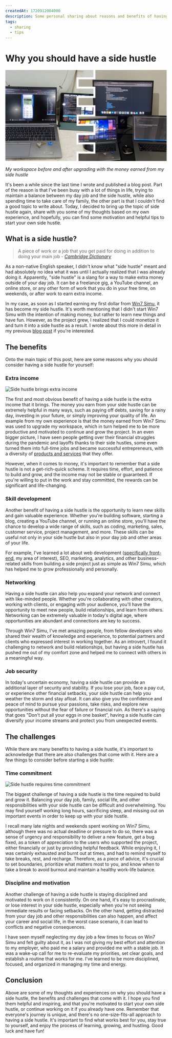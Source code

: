 ```yaml
---
createdAt: 1720912004000
description: Some personal sharing about reasons and benefits of having a side hustle.
tags:
  - sharing
  - tips
---
```


# Why you should have a side hustle

![My hustling workspace](/assets/covers/why-side-hustle.jpg)

_My workspace before and after upgrading with the money earned from my side hustle_

It's been a while since the last time I wrote and published a blog post. Part of the reason is that I've been busy with a lot of things in life, trying to maintain a balance between my day job and the side hustle, while also spending time to take care of my family, the other part is that I couldn't find a good topic to write about. Today, I decided to bring up the topic of side hustle again, share with you some of my thoughts based on my own experience, and hopefully, you can find some motivation and helpful tips to start your own side hustle.

## What is a side hustle?

> A piece of work or a job that you get paid for doing in addition to doing your main job - _[Cambridge Dictionary](https://dictionary.cambridge.org/dictionary/english/side-hustle)_

As a non-native English speaker, I didn't know what "side hustle" meant and had absolutely no idea what it was until I actually realized that I was already doing it. Apparently, "side hustle" is a slang for a way to make extra money outside of your day job. It can be a freelance gig, a YouTube channel, an online store, or any other form of work that you do in your free time, on weekends, or after work to earn extra income.

In my case, as soon as I started earning my first dollar from [Win7 Simu](../win7simu/about.md), it has become my side hustle. It's worth mentioning that I didn't start Win7 Simu with the intention of making money, but rather to learn new things and have fun. However, as the project grew, I realized that I could monetize it and turn it into a side hustle as a result. I wrote about this more in detail in my previous [blog post](./building-win7-simu.md#how-it-all-started) if you're interested.

## The benefits

Onto the main topic of this post, here are some reasons why you should consider having a side hustle for yourself:

### Extra income

![Side hustle brings extra income](https://images.unsplash.com/photo-1553729459-efe14ef6055d?auto=format&fit=crop&w=740&q=80)

The first and most obvious benefit of having a side hustle is the extra income that it brings. The money you earn from your side hustle can be extremely helpful in many ways, such as paying off debts, saving for a rainy day, investing in your future, or simply improving your quality of life. An example from my own experience is that the money earned from Win7 Simu was used to upgrade my workspace, which in turn helped me to be more productive and motivated to continue and grow the project. In an even bigger picture, I have seen people getting over their financial struggles during the pandemic and layoffs thanks to their side hustles, some even turned them into full-time jobs and became successful entrepreneurs, with a diversity of [products and services](https://thunhap.online/) that they offer.

However, when it comes to money, it's important to remember that a side hustle is not a get-rich-quick scheme. It requires time, effort, and patience to build and grow, and the income may not be stable or guaranteed. If you're willing to put in the work and stay committed, the rewards can be significant and life-changing.

### Skill development

Another benefit of having a side hustle is the opportunity to learn new skills and gain valuable experience. Whether you're building software, starting a blog, creating a YouTube channel, or running an online store, you'll have the chance to develop a wide range of skills, such as coding, marketing, sales, customer service, project management, and more. These skills can be useful not only in your side hustle but also in your day job and other areas of your life.

For example, I've learned a lot about web development ([specifically front-end](./building-win7-simu.md#the-goal), my area of interest), SEO, marketing, analytics, and other business-related skills from building a side project just as simple as Win7 Simu, which has helped me to grow professionally and personally.

<a-google-ad />

### Networking

Having a side hustle can also help you expand your network and connect with like-minded people. Whether you're collaborating with other creators, working with clients, or engaging with your audience, you'll have the opportunity to meet new people, build relationships, and learn from others. Networking can be extremely valuable in today's digital age, where opportunities are abundant and connections are key to success.

Through Win7 Simu, I've met amazing people, from fellow developers who shared their wealth of knowledge and experience, to potential partners and clients who expressed interest in working together. As an introvert, I found it challenging to network and build relationships, but having a side hustle has pushed me out of my comfort zone and helped me to connect with others in a meaningful way.

### Job security

In today's uncertain economy, having a side hustle can provide an additional layer of security and stability. If you lose your job, face a pay cut, or experience other financial setbacks, your side hustle can help you weather the storm and stay afloat. It can also give you the confidence and peace of mind to pursue your passions, take risks, and explore new opportunities without the fear of failure or financial ruin. As there's a saying that goes "Don't put all your eggs in one basket", having a side hustle can diversify your income streams and protect you from unexpected events.

## The challenges

While there are many benefits to having a side hustle, it's important to acknowledge that there are also challenges that come with it. Here are a few things to consider before starting a side hustle:

### Time commitment

![Side hustle requires time commitment](https://images.unsplash.com/photo-1489844981779-7f06e8e0fdbb?auto=format&fit=crop&w=740&q=80)

The biggest challenge of having a side hustle is the time required to build and grow it. Balancing your day job, family, social life, and other responsibilities with your side hustle can be difficult and overwhelming. You may find yourself working long hours, sacrificing sleep, and missing out on important events in order to keep up with your side hustle.

I recall many late nights and weekends spent working on Win7 Simu, although there was no actual deadline or pressure to do so, there was a sense of urgency and responsibility to deliver a new feature, get a bug fixed, as a token of appreciation to the users who supported the project, either financially or just by providing helpful feedback. While enjoying it, I was certainly exhausted and burnt out at times, and had to remind myself to take breaks, rest, and recharge. Therefore, as a piece of advice, it's crucial to set boundaries, prioritize what matters most to you, and know when to take a break to avoid burnout and maintain a healthy work-life balance.

### Discipline and motivation

Another challenge of having a side hustle is staying disciplined and motivated to work on it consistently. On one hand, it's easy to procrastinate, or lose interest in your side hustle, especially when you're not seeing immediate results or facing setbacks. On the other hand, getting distracted from your day job and other responsibilities can also happen, and affect your career and social life, in the worst case scenario, it can lead to conflicts and negative consequences.

I have seen myself neglecting my day job a few times to focus on Win7 Simu and felt guilty about it, as I was not giving my best effort and attention to my employer, who paid me a salary and provided me with a stable job. It was a wake-up call for me to re-evaluate my priorities, set clear goals, and establish a routine that works for me. I've learned to be more disciplined, focused, and organized in managing my time and energy.

## Conclusion

Above are some of my thoughts and experiences on why you should have a side hustle, the benefits and challenges that come with it. I hope you find them helpful and inspiring, and that you're motivated to start your own side hustle, or continue working on it if you already have one. Remember that everyone's journey is unique, and there's no one-size-fits-all approach to having a side hustle. It's important to find what works best for you, stay true to yourself, and enjoy the process of learning, growing, and hustling. Good luck and have fun!
